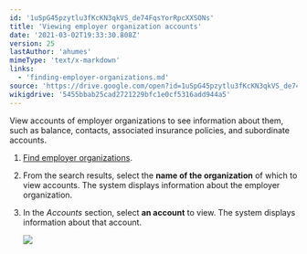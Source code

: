 ```yaml
---
id: '1uSpG45pzytlu3fKcKN3qkVS_de74FqsYorRpcXXSONs'
title: 'Viewing employer organization accounts'
date: '2021-03-02T19:33:30.808Z'
version: 25
lastAuthor: 'ahumes'
mimeType: 'text/x-markdown'
links:
  - 'finding-employer-organizations.md'
source: 'https://drive.google.com/open?id=1uSpG45pzytlu3fKcKN3qkVS_de74FqsYorRpcXXSONs'
wikigdrive: '5455bbab25cad2721229bfc1e0cf5316add944a5'
---
```

View accounts of employer organizations to see information about them, such as balance, contacts, associated insurance policies, and subordinate accounts.

1. [F](finding-employer-organizations.md)[ind employer organizations](finding-employer-organizations.md).
2. From the search results, select the <strong>name of the organization</strong> of which to view accounts. The system displays information about the employer organization.
3. In the <em>Accounts</em> section, select <strong>an account</strong> to view. The system displays information about that account. 

    ![](../viewing-employer-organization-accounts.assets/9696a8feadc38536e0c01dd05744b4a8.png)
